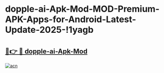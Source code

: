 # dopple-ai-Apk-Mod-MOD-Premium-APK-Apps-for-Android-Latest-Update-2025-!1yagb

# <h2><a href="https://mouye8.esa.edu.pl?title=dopple-ai-Apk-Mod&ref=1yagb">🔗👉 🔴 dopple-ai-Apk-Mod</a></h2>

[![acn](https://github.com/user-attachments/assets/0f9c940e-d8b0-45ae-aac7-cd30a18b3e1c)](https://mouye8.esa.edu.pl?title=dopple-ai-Apk-Mod&ref=1yagb)

